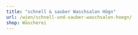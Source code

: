 ```yaml
---
title: "schnell & sauber Waschsalon Högn"
url: /wien/schnell-und-sauber-waschsalon-hoegn/
shop: Wäscherei
---
```

